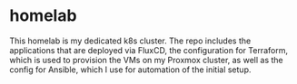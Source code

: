 # homelab

This homelab is my dedicated k8s cluster. The repo includes the applications that are deployed via FluxCD, the configuration for Terraform, which is used to provision the VMs on my Proxmox cluster, as well as the config for Ansible, which I use for automation of the initial setup.
